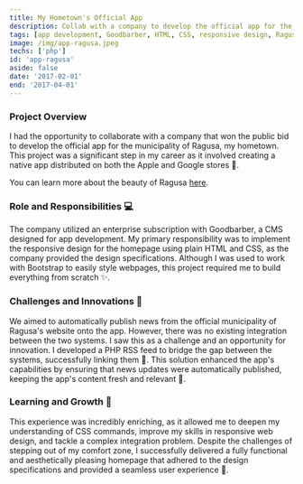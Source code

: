 ```yaml
---
title: My Hometown's Official App 
description: Collab with a company to develop the official app for the municipality of Ragusa.
tags: [app development, Goodbarber, HTML, CSS, responsive design, Ragusa, PHP, RSS feed]
image: /img/app-ragusa.jpeg
techs: ['php']
id: 'app-ragusa'
aside: false
date: '2017-02-01'
end: '2017-04-01'
---
```


### Project Overview 

I had the opportunity to collaborate with a company that won the public bid to develop the official app for the municipality of Ragusa, my hometown. This project was a significant step in my career as it involved creating a native app distributed on both the Apple and Google stores 📱. 

You can learn more about the beauty of Ragusa [here](https://www.italia.it/it/sicilia/ragusa). 

### Role and Responsibilities 💻

The company utilized an enterprise subscription with Goodbarber, a CMS designed for app development. My primary responsibility was to implement the responsive design for the homepage using plain HTML and CSS, as the company provided the design specifications. Although I was used to work with Bootstrap to easily style webpages, this project required me to build everything from scratch ✨.

### Challenges and Innovations 🚀

We aimed to automatically publish news from the official municipality of Ragusa's website onto the app. However, there was no existing integration between the two systems. I saw this as a challenge and an opportunity for innovation. I developed a PHP RSS feed to bridge the gap between the systems, successfully linking them 🔗. This solution enhanced the app's capabilities by ensuring that news updates were automatically published, keeping the app's content fresh and relevant 📰.

### Learning and Growth 💪

This experience was incredibly enriching, as it allowed me to deepen my understanding of CSS commands, improve my skills in responsive web design, and tackle a complex integration problem. Despite the challenges of stepping out of my comfort zone, I successfully delivered a fully functional and aesthetically pleasing homepage that adhered to the design specifications and provided a seamless user experience 🎉.
